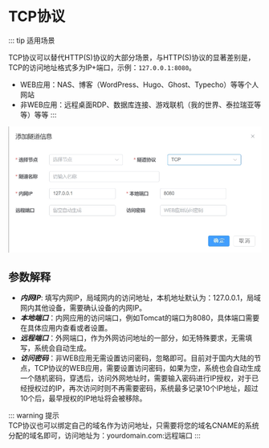 # TCP协议

::: tip 适用场景

TCP协议可以替代HTTP(S)协议的大部分场景，与HTTP(S)协议的显著差别是，TCP的访问地址格式多为IP+端口，示例：`127.0.0.1:8080`。

 - WEB应用：NAS、博客（WordPress、Hugo、Ghost、Typecho）等等个人网站
 - 非WEB应用：远程桌面RDP、数据库连接、游戏联机（我的世界、泰拉瑞亚等等）等等
::: 



<img src="/tcp.png" style="width:600px;height:auto;" />

## 参数解释
- ***内网IP***: 填写内网IP，局域网内的访问地址，本机地址默认为：127.0.0.1，局域网内其他设备，需要确认设备的内网IP。
- ***本地端口***：内网应用的访问端口，例如Tomcat的端口为8080，具体端口需要在具体应用内查看或者设置。
- ***远程端口***：外网端口，作为外网访问地址的一部分，如无特殊要求，无需填写，系统会自动生成。
- ***访问密码***：非WEB应用无需设置访问密码，忽略即可。目前对于国内大陆的节点，TCP协议的WEB应用，需要设置访问密码，如果为空，系统也会自动生成一个随机密码，穿透后，访问外网地址时，需要输入密码进行IP授权，对于已经授权过的IP，再次访问时则不再需要密码，系统最多记录10个IP地址，超过10个后，最早授权的IP地址将会被移除。



::: warning  提示  
TCP协议也可以绑定自己的域名作为访问地址，只需要将您的域名CNAME的系统分配的域名即可，访问地址为：yourdomain.com:远程端口
:::

